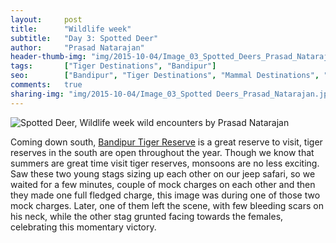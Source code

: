 ```yaml
---
layout:     post
title:      "Wildlife week"
subtitle:   "Day 3: Spotted Deer"
author:     "Prasad Natarajan"
header-thumb-img: "img/2015-10-04/Image_03_Spotted_Deers_Prasad_Natarajan_thumb.jpg"
tags:       ["Tiger Destinations", "Bandipur"]
seo: 		["Bandipur", "Tiger Destinations", "Mammal Destinations", "wildlifeweek"]
comments:   true
sharing-img: "img/2015-10-04/Image_03_Spotted Deers_Prasad_Natarajan.jpg"
---
```



<img src="{{ site.baseurl }}/img/2015-10-04/Image_03_Spotted_Deers_Prasad_Natarajan.jpg" alt="Spotted Deer, Wildlife week wild encounters by Prasad Natarajan">

<p>
Coming down south, <a href="http://www.wilderhood.com/destination/Bandipur">Bandipur Tiger Reserve</a> is a great reserve to visit, tiger reserves in the south are open throughout the year. Though we know that summers are great time visit tiger reserves, monsoons are no less exciting. Saw these two young stags sizing up each other on our jeep safari, so we waited for a few minutes, couple of mock charges on each other and then they made one full fledged charge, this image was during one of those two mock charges. Later, one of them left the scene, with few bleeding scars on his neck, while the other stag grunted facing towards the females, celebrating this momentary victory.
</p>
